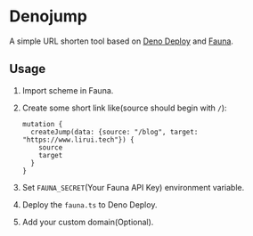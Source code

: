 # Denojump

A simple URL shorten tool based on [Deno Deploy](https://deno.com/deploy) and [Fauna](https://fauna.com/).

## Usage

1. Import scheme in Fauna.

2. Create some short link like(source should begin with `/`):

   ```
   mutation {
     createJump(data: {source: "/blog", target: "https://www.lirui.tech"}) {
       source
       target
     }
   }
   ```

3. Set `FAUNA_SECRET`(Your Fauna API Key) environment variable.

3. Deploy the `fauna.ts` to Deno Deploy.

4. Add your custom domain(Optional).

